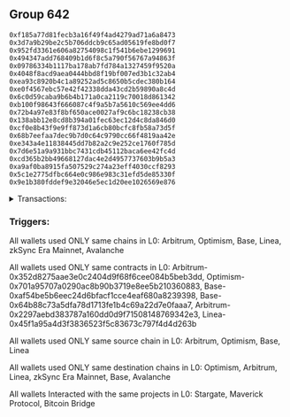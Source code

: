 ## Group 642

```0xf79eaca75605e62a43018686f2d6015f682edc09
0xf185a77d81fecb3a16f49f4ad4279ad71a6a8473
0x3d7a9b29be2c5b706ddcb9c65ad05619fe8bd0f7
0x952fd3361e606a82754098c1f541b6ebe1299691
0x494347add768409b1d6f8c5a790f56767a94863f
0x09786334b1117ba178ab7fd784a1327459f9520a
0x4048f8acd9aea0444bbd8f19bf007ed3b1c32ab4
0xea93c8920b4c1a89252ad5c8650b5cdec380b164
0xe0f4567ebc57e42f42338dda43cd2b59890a8c4d
0x6c0d59caba9b6b4b171a0ca2119c70018d861342
0xb100f98643f666087c4f9a5b7a5610c569ee4dd6
0x72b4a97e83f8bf650ace0027af9c6bc18238cb38
0x138abb12e8cd8b394a01fec63ec12d4c8da846d0
0xcf0e8b43f9e9ff873d1a6cb80bcfc8fb58a73d5f
0x68b7eefaa7dec9b7d0c64c9790cc66f4819aa42e
0xe343a4e11838445dd7b82a2c9e252ce1760f785d
0x7d6e51a9a931bbc7431cdb45112baca6ee42fc4d
0xcd365b2bb49668127dac4e2d4957737603b9b5a3
0xa9af0ba8915fa507529c274a23eff4030ccf8293
0x5c1e2775dfbc664e0c986e983c31efd5de85330f
0x9e1b380fddef9e32046e5ec1d20ee1026569e876
```
<details>
<summary>Transactions:</summary>

Hashes: 

Wallet: 0xf79eaca75605e62a43018686f2d6015f682edc09

       Hash: 0xfc8477cfc3c9a3fca41f215836a4e038f7f638560e18de9ab9f99c6143c4afeb
         - source chain: Arbitrum
         - destination chain: Optimism
         - project: Stargate
         - contract: 0x352d8275aae3e0c2404d9f68f6cee084b5beb3dd
         - value USD: 2771.675509224
       Hash: 0x6eb4d4d299ccef5c782987c38ff9850bac8ff2e3c8c9423775fffd10fa3a1201
         - source chain: Arbitrum
         - destination chain: Optimism
         - project: Stargate
         - contract: 0x352d8275aae3e0c2404d9f68f6cee084b5beb3dd
         - value USD: 3.443106987
       Hash: 0xc7f19461527c5474dbb074c063ae7e071be8893b16e3b9130cee7ba443136af6
         - source chain: Optimism
         - destination chain: Arbitrum
         - project: Stargate
         - contract: 0x701a95707a0290ac8b90b3719e8ee5b210360883
         - value USD: 2772.224956446
       Hash: 0xa86a943ffc7a5b18e72c47d76cf060f7a5869a02a189373b68a37a81c997bd2f
         - source chain: Base
         - destination chain: Linea
         - project: Stargate
         - contract: 0xaf54be5b6eec24d6bfacf1cce4eaf680a8239398
         - value USD: 3.11402055
       Hash: 0xad6a5e50f3f85380dca8f7cabaef33f2f3508ef6cd8957b1e95b546b36ac84df
         - source chain: Base
         - destination chain: zkSync Era Mainnet
         - project: Maverick Protocol
         - contract: 0x64b88c73a5dfa78d1713fe1b4c69a22d7e0faaa7
       Hash: 0x6c0fd28a0062639031c973a6f59ddb7d5531b50a7b7908741271118497c55d63
         - source chain: Arbitrum
         - destination chain: Base
         - project: Stargate
         - contract: 0x352d8275aae3e0c2404d9f68f6cee084b5beb3dd
         - value USD: 6.217943538
       Hash: 0xdd8c5d7a73a34987e04ce9a953cb3d7ce4cf0f3cf427bf6637f6f1139f23e95e
         - source chain: Arbitrum
         - destination chain: Avalanche
         - project: Bitcoin Bridge
         - contract: 0x2297aebd383787a160dd0d9f71508148769342e3
         - value USD: 0.08042654147
       Hash: 0xb108d755fefd0f6da694ab3449431e2169484cc6c7f60d6adbb9e6d213f8bd4d
         - source chain: Base
         - destination chain: Arbitrum
         - project: Stargate
         - contract: 0xaf54be5b6eec24d6bfacf1cce4eaf680a8239398
         - value USD: 9.370788883
       Hash: 0x86564b28e9768eb187d092c074c8342759ae0ca344b196a061e24f3d28d20731
         - source chain: Arbitrum
         - destination chain: Base
         - project: Stargate
         - contract: 0x352d8275aae3e0c2404d9f68f6cee084b5beb3dd
         - value USD: 3123.31665902
       Hash: 0xe39838d56acc0e181ad22b6e97f14ee61c6f20f4272faaa4157db54e0afca64c
         - source chain: Arbitrum
         - destination chain: Linea
         - project: Stargate
         - contract: 0x352d8275aae3e0c2404d9f68f6cee084b5beb3dd
         - value USD: 3.329349593
       Hash: 0xbab239e63b52212ab6d680267612217a2a7df172f18cd8a75edd30be7ff28b4a
         - source chain: Base
         - destination chain: Arbitrum
         - project: Stargate
         - contract: 0xaf54be5b6eec24d6bfacf1cce4eaf680a8239398
         - value USD: 3135.549573306
       Hash: 0x6c998e4f1c317271358116a2d6270548f14d14b64c36fe32adc22c2f749e993f
         - source chain: Linea
         - destination chain: Base
         - project: Stargate
         - contract: 0x45f1a95a4d3f3836523f5c83673c797f4d4d263b
         - value USD: 6.42391648
Wallet: 0xf185a77d81fecb3a16f49f4ad4279ad71a6a8473

       Hash:0x0b058399cc331021b8b22261aa99ac69f2e184e24a12f774c11d62b0e20ac308
         - source chain: Arbitrum
         - destination chain: Optimism
         - project: Stargate
         - contract: 0x352d8275aae3e0c2404d9f68f6cee084b5beb3dd
         - value USD: 2768.26016659
       Hash:0x7a77c279d47b4ac1cdb925fe786bd0454959377ff9d07525c360e31075c2f4dd
         - source chain: Arbitrum
         - destination chain: Optimism
         - project: Stargate
         - contract: 0x352d8275aae3e0c2404d9f68f6cee084b5beb3dd
         - value USD: 3.443106373
       Hash:0xa2a5190f2bf33c79dcc7dedf27d126821728b1076a6dad429ebd48c273ddaa36
         - source chain: Optimism
         - destination chain: Arbitrum
         - project: Stargate
         - contract: 0x701a95707a0290ac8b90b3719e8ee5b210360883
         - value USD: 2768.806530141
       Hash:0x9d0c87b4dacb578208965be63b3bb6c2c7e0209c565ecd0ac2ca09e84dc91c68
         - source chain: Base
         - destination chain: Linea
         - project: Stargate
         - contract: 0xaf54be5b6eec24d6bfacf1cce4eaf680a8239398
         - value USD: 3.11402055
       Hash:0xa2c809849a977b00c0958cf8399c1a784b6285f156948881509113b30fd8c6d6
         - source chain: Base
         - destination chain: zkSync Era Mainnet
         - project: Maverick Protocol
         - contract: 0x64b88c73a5dfa78d1713fe1b4c69a22d7e0faaa7
       Hash:0x5305e9839b62946e3ed4a7b3af0a9745914c680e315191b9a30abea414e052cc
         - source chain: Arbitrum
         - destination chain: Base
         - project: Stargate
         - contract: 0x352d8275aae3e0c2404d9f68f6cee084b5beb3dd
         - value USD: 3.111204266
       Hash:0x504ea2d405f82392eb3ae4684f40c57786b7be5e4120fcfcf57cba45915953bf
         - source chain: Arbitrum
         - destination chain: Avalanche
         - project: Bitcoin Bridge
         - contract: 0x2297aebd383787a160dd0d9f71508148769342e3
         - value USD: 0.08042654147
       Hash:0x20565432b1edb60ae58e1b2bc42ded289c433d1a1c100cd191e8500083946980
         - source chain: Base
         - destination chain: Arbitrum
         - project: Stargate
         - contract: 0xaf54be5b6eec24d6bfacf1cce4eaf680a8239398
         - value USD: 6.265255477
       Hash:0x2324281be8a41a22430019c2edf13b5e872de6969b4b8d91b8b39c6abf27fd76
         - source chain: Arbitrum
         - destination chain: Base
         - project: Stargate
         - contract: 0x352d8275aae3e0c2404d9f68f6cee084b5beb3dd
         - value USD: 3089.153072681
       Hash:0x3a46ed4b575723066b252e55715460c50a3e0ede56a969eff3d1c4e5e847a534
         - source chain: Arbitrum
         - destination chain: Linea
         - project: Stargate
         - contract: 0x352d8275aae3e0c2404d9f68f6cee084b5beb3dd
         - value USD: 3.329349593
       Hash:0x0adacc5520961f9e0ae4af8a48d1f9a2199dfaee9b5028e5272afc2a3e3ec975
         - source chain: Base
         - destination chain: Arbitrum
         - project: Stargate
         - contract: 0xaf54be5b6eec24d6bfacf1cce4eaf680a8239398
         - value USD: 3101.4065176
       Hash:0xbd969a4d5275d507a4ea12358d080f17412480540e5d909c2e25cee53c91452e
         - source chain: Linea
         - destination chain: Base
         - project: Stargate
         - contract: 0x45f1a95a4d3f3836523f5c83673c797f4d4d263b
         - value USD: 6.42391648
Wallet: 0x3d7a9b29be2c5b706ddcb9c65ad05619fe8bd0f7

       Hash:0xfacbaf50a5350f10b426bf31e0c3363df1f6c4df3adc8872ecb491c896e3d77c
         - source chain: Arbitrum
         - destination chain: Optimism
         - project: Stargate
         - contract: 0x352d8275aae3e0c2404d9f68f6cee084b5beb3dd
         - value USD: 2767.675820102
       Hash:0xd81cfeac7aad8d148e79dada2d21bb7740cdeaeabf8a0c3648e9895ea165acc5
         - source chain: Arbitrum
         - destination chain: Optimism
         - project: Stargate
         - contract: 0x352d8275aae3e0c2404d9f68f6cee084b5beb3dd
         - value USD: 3.442970545
       Hash:0x61edfc3614600ecd16cf08a25e25188f9bd9cdf4e97d4e3afb5ebbda450b37c6
         - source chain: Optimism
         - destination chain: Arbitrum
         - project: Stargate
         - contract: 0x701a95707a0290ac8b90b3719e8ee5b210360883
         - value USD: 2768.175692627
       Hash:0x573e5580e0fd43901483799e04c2d3abc535665233e24bc663e7d3c3c9e78ed8
         - source chain: Base
         - destination chain: Linea
         - project: Stargate
         - contract: 0xaf54be5b6eec24d6bfacf1cce4eaf680a8239398
         - value USD: 3.11402055
       Hash:0xb2a6e8d032147525e82e25977edff8cc61e8b512e397580209417438fbfd78c4
         - source chain: Base
         - destination chain: zkSync Era Mainnet
         - project: Maverick Protocol
         - contract: 0x64b88c73a5dfa78d1713fe1b4c69a22d7e0faaa7
       Hash:0xcf5070dad0ebf840894fa1e458a5068a340e25449f6241d39b3d8e5c97cd1923
         - source chain: Arbitrum
         - destination chain: Base
         - project: Stargate
         - contract: 0x352d8275aae3e0c2404d9f68f6cee084b5beb3dd
         - value USD: 2609.574951401
       Hash:0x3d5c48df5ccd436bcf76f2379233c34a0bb9ab70b71c22ac61c6a13cc1b031b4
         - source chain: Arbitrum
         - destination chain: Avalanche
         - project: Bitcoin Bridge
         - contract: 0x2297aebd383787a160dd0d9f71508148769342e3
         - value USD: 0.08042654147
       Hash:0x4298c5ed68bd93869d46098afd4ec7404dbdb958f90c9325040f9b6ed12774e9
         - source chain: Base
         - destination chain: Arbitrum
         - project: Stargate
         - contract: 0xaf54be5b6eec24d6bfacf1cce4eaf680a8239398
         - value USD: 2611.832294051
       Hash:0x265e427f8b52dc291b534251a9c7ec9ca8dccf57d32267c92616042bd1c05830
         - source chain: Arbitrum
         - destination chain: Base
         - project: Stargate
         - contract: 0x352d8275aae3e0c2404d9f68f6cee084b5beb3dd
         - value USD: 3006.816340917
       Hash:0x6acb092327e702c1243ac84b081a774ba239cafc96adae605963d2554bf5e390
         - source chain: Arbitrum
         - destination chain: Linea
         - project: Stargate
         - contract: 0x352d8275aae3e0c2404d9f68f6cee084b5beb3dd
         - value USD: 3.329349593
       Hash:0x573e180a6f6960d004846f2a0f024ef0459862c7d673cb5670228c884bb2e0fa
         - source chain: Base
         - destination chain: Arbitrum
         - project: Stargate
         - contract: 0xaf54be5b6eec24d6bfacf1cce4eaf680a8239398
         - value USD: 3026.089124538
       Hash:0xcc170bb51a6abb57548b6c725e4ebbc722c0d553421c273b5a8d524463ab431d
         - source chain: Linea
         - destination chain: Base
         - project: Stargate
         - contract: 0x45f1a95a4d3f3836523f5c83673c797f4d4d263b
         - value USD: 6.42391648
Wallet: 0x952fd3361e606a82754098c1f541b6ebe1299691

       Hash:0xfa7832482ff72a3454b03f63f2cd117f21492dc97dbda82aede9ebe5e23b7dbf
         - source chain: Arbitrum
         - destination chain: Optimism
         - project: Stargate
         - contract: 0x352d8275aae3e0c2404d9f68f6cee084b5beb3dd
         - value USD: 2766.53710492
       Hash:0x276fe70440bad61cf3014b05cdd4e0162705d50a1303300c00f98873dd035ccc
         - source chain: Arbitrum
         - destination chain: Optimism
         - project: Stargate
         - contract: 0x352d8275aae3e0c2404d9f68f6cee084b5beb3dd
         - value USD: 3.441950053
       Hash:0x327d253b63035be2be29bc6c34abb5d5892ca3dc5ab5269b9f239b4680a7c5fa
         - source chain: Optimism
         - destination chain: Arbitrum
         - project: Stargate
         - contract: 0x701a95707a0290ac8b90b3719e8ee5b210360883
         - value USD: 2766.590257233
       Hash:0xd58a3f9485d478e3afe0fdfbfe37d9704f239365476ad05bbce999052a10b2f8
         - source chain: Base
         - destination chain: Linea
         - project: Stargate
         - contract: 0xaf54be5b6eec24d6bfacf1cce4eaf680a8239398
         - value USD: 3.11402055
       Hash:0x0a7250f3c8a09bf214a687e17ec44140c1be99805cb8b86b702811d93a150c74
         - source chain: Base
         - destination chain: zkSync Era Mainnet
         - project: Maverick Protocol
         - contract: 0x64b88c73a5dfa78d1713fe1b4c69a22d7e0faaa7
       Hash:0xd714e1a80fd0ea287844d78ecc657e8d1f1bb107aa81af1ffe09164d2c403c42
         - source chain: Arbitrum
         - destination chain: Base
         - project: Stargate
         - contract: 0x352d8275aae3e0c2404d9f68f6cee084b5beb3dd
         - value USD: 6.259893076
       Hash:0x639022d63441962d90b11d5be6ff084dfb10a3d178fc9fe3ae6543fb86bcfee4
         - source chain: Arbitrum
         - destination chain: Avalanche
         - project: Bitcoin Bridge
         - contract: 0x2297aebd383787a160dd0d9f71508148769342e3
         - value USD: 0.08044234377
       Hash:0xdd877cdb588df563d1c10fb912e8c8e9ea0ea5fc9d3525f15cfe950c28836c58
         - source chain: Base
         - destination chain: Arbitrum
         - project: Stargate
         - contract: 0xaf54be5b6eec24d6bfacf1cce4eaf680a8239398
         - value USD: 9.420846421
       Hash:0x259432ded73609c286b563124c757d902cc46bf3ae95b3396a10287f8e842ae5
         - source chain: Arbitrum
         - destination chain: Base
         - project: Stargate
         - contract: 0x352d8275aae3e0c2404d9f68f6cee084b5beb3dd
         - value USD: 3097.110434577
       Hash:0xca749f6819145b9c52c670aab27cbc0a8495b0d5f30f9b0a7061fc48b6536596
         - source chain: Arbitrum
         - destination chain: Linea
         - project: Stargate
         - contract: 0x352d8275aae3e0c2404d9f68f6cee084b5beb3dd
         - value USD: 3.329349593
       Hash:0x4d36a23dfb94dbf210c637dc4b60bf07686a232bd228a7176ef4ff9a41eb771e
         - source chain: Base
         - destination chain: Arbitrum
         - project: Stargate
         - contract: 0xaf54be5b6eec24d6bfacf1cce4eaf680a8239398
         - value USD: 3109.356827333
       Hash:0x6f7001f01cfd589918a9706db80b85297502e053aa3113ca5ca7a394c65be36e
         - source chain: Linea
         - destination chain: Base
         - project: Stargate
         - contract: 0x45f1a95a4d3f3836523f5c83673c797f4d4d263b
         - value USD: 6.42391648
Wallet: 0x494347add768409b1d6f8c5a790f56767a94863f

       Hash:0x429f448b78341fa5a665a685d5d79484f3d1fe1e299c7de6e226c8611d48d1b3
         - source chain: Arbitrum
         - destination chain: Optimism
         - project: Stargate
         - contract: 0x352d8275aae3e0c2404d9f68f6cee084b5beb3dd
         - value USD: 2769.942920573
       Hash:0x26b88b135ac05c66a24a50954c5f1e85ccf47b3c8084d56e3e993a33b681c90f
         - source chain: Arbitrum
         - destination chain: Optimism
         - project: Stargate
         - contract: 0x352d8275aae3e0c2404d9f68f6cee084b5beb3dd
         - value USD: 3.441949762
       Hash:0x72afaba62a354ecef142a9997d6380817f18fc4f6c9bd03b222ce56a410cf5d3
         - source chain: Optimism
         - destination chain: Arbitrum
         - project: Stargate
         - contract: 0x701a95707a0290ac8b90b3719e8ee5b210360883
         - value USD: 2769.996144879
       Hash:0x69f2c2d77a97282dabee30da44a11af4450ee1a375341a9e461b86eeb82427ed
         - source chain: Base
         - destination chain: Linea
         - project: Stargate
         - contract: 0xaf54be5b6eec24d6bfacf1cce4eaf680a8239398
         - value USD: 3.11402055
       Hash:0xcbad828d9e3637f0acf87526c6e8b04f3e31ac17218dc6981048e25a067f0756
         - source chain: Base
         - destination chain: zkSync Era Mainnet
         - project: Maverick Protocol
         - contract: 0x64b88c73a5dfa78d1713fe1b4c69a22d7e0faaa7
       Hash:0x34301590d0404c6a098a4575e9a6a779ae50896d61537212b95ce1a6aed4f833
         - source chain: Arbitrum
         - destination chain: Base
         - project: Stargate
         - contract: 0x352d8275aae3e0c2404d9f68f6cee084b5beb3dd
         - value USD: 9.362767221
       Hash:0xa70386daad65b44994bc4be568c6ef5a1ae1ee442e8765bd2f0e5c846c73e845
         - source chain: Arbitrum
         - destination chain: Avalanche
         - project: Bitcoin Bridge
         - contract: 0x2297aebd383787a160dd0d9f71508148769342e3
         - value USD: 0.08044234377
       Hash:0x0fd1d94099e74beba0cecf82016d2f7b3c04e30fe5f23efb7b17720215ccbc4e
         - source chain: Base
         - destination chain: Arbitrum
         - project: Stargate
         - contract: 0xaf54be5b6eec24d6bfacf1cce4eaf680a8239398
         - value USD: 12.522387705
       Hash:0x6e23f5c579dc6f48d2a18f299ceca5fe2b10dc49574421afaafea8e0c0266005
         - source chain: Arbitrum
         - destination chain: Base
         - project: Stargate
         - contract: 0x352d8275aae3e0c2404d9f68f6cee084b5beb3dd
         - value USD: 3131.287056467
       Hash:0x659fa01cbf5490aaefc9961f8648123017335d7f772f0fde6014e5678980947a
         - source chain: Arbitrum
         - destination chain: Linea
         - project: Stargate
         - contract: 0x352d8275aae3e0c2404d9f68f6cee084b5beb3dd
         - value USD: 3.329349593
       Hash:0x85042f7b8ab6e2e726a395c74bbeed021f59f1d3cb58e69dabfea9df974c0e55
         - source chain: Base
         - destination chain: Arbitrum
         - project: Stargate
         - contract: 0xaf54be5b6eec24d6bfacf1cce4eaf680a8239398
         - value USD: 3143.517201979
       Hash:0x0ed1561f206f965c30caea3d05ac443eb291960787b3ff1914e575c82a67a9c8
         - source chain: Linea
         - destination chain: Base
         - project: Stargate
         - contract: 0x45f1a95a4d3f3836523f5c83673c797f4d4d263b
         - value USD: 6.42391648
Wallet: 0x09786334b1117ba178ab7fd784a1327459f9520a

       Hash:0xe4ddc577086990ba66917b46b3faf24d4c8bf84500a0db1fa31918984df6db6b
         - source chain: Arbitrum
         - destination chain: Optimism
         - project: Stargate
         - contract: 0x352d8275aae3e0c2404d9f68f6cee084b5beb3dd
         - value USD: 2765.893517769
       Hash:0x2467d01242955bc45ee9055bcf6b0847f967b43f185ba0a639ea43fd037ddf14
         - source chain: Arbitrum
         - destination chain: Optimism
         - project: Stargate
         - contract: 0x352d8275aae3e0c2404d9f68f6cee084b5beb3dd
         - value USD: 3.441950572
       Hash:0x4177b8acf80edca33af13926530274715bf0fd6d233f255420a8301b35f87b61
         - source chain: Optimism
         - destination chain: Arbitrum
         - project: Stargate
         - contract: 0x701a95707a0290ac8b90b3719e8ee5b210360883
         - value USD: 2765.917322223
       Hash:0x343bd144f5487ff95fb4a339b124de907544bbf03e7e5e59eb024350f9d0d1fe
         - source chain: Base
         - destination chain: Linea
         - project: Stargate
         - contract: 0xaf54be5b6eec24d6bfacf1cce4eaf680a8239398
         - value USD: 3.11402055
       Hash:0x056607cd78f1f4e308acd068f2655322f5989a3f7b05ab18f7e96d7786f0abc7
         - source chain: Base
         - destination chain: zkSync Era Mainnet
         - project: Maverick Protocol
         - contract: 0x64b88c73a5dfa78d1713fe1b4c69a22d7e0faaa7
       Hash:0xf632c36797a64a6d1462efa4e90dbf67bf247ddb57b93045c499db92b4da3327
         - source chain: Arbitrum
         - destination chain: Base
         - project: Stargate
         - contract: 0x352d8275aae3e0c2404d9f68f6cee084b5beb3dd
         - value USD: 2609.596407562
       Hash:0xcc7539a1e86b910e1bc7d9682eb3037fc2428b03b12dc7df50e4fb1ab9ab95b2
         - source chain: Arbitrum
         - destination chain: Avalanche
         - project: Bitcoin Bridge
         - contract: 0x2297aebd383787a160dd0d9f71508148769342e3
         - value USD: 0.08044234377
       Hash:0x279546177196d32009361384272e3e18329d79f299429db334bc4d86aceb933c
         - source chain: Base
         - destination chain: Arbitrum
         - project: Stargate
         - contract: 0xaf54be5b6eec24d6bfacf1cce4eaf680a8239398
         - value USD: 2611.861509949
       Hash:0x232cfc1d673468be7756c833427a29eb965b7f5299aa60cbe7bfb865b88bf97a
         - source chain: Arbitrum
         - destination chain: Base
         - project: Stargate
         - contract: 0x352d8275aae3e0c2404d9f68f6cee084b5beb3dd
         - value USD: 3021.735145199
       Hash:0x48df934ef9808e77b9c9bf86578c1951efb1bd1b1c2c0038987ae135f17a75d8
         - source chain: Arbitrum
         - destination chain: Linea
         - project: Stargate
         - contract: 0x352d8275aae3e0c2404d9f68f6cee084b5beb3dd
         - value USD: 3.329349593
       Hash:0x5dad0f7d748c30b4c4ac234251bbe1fe19fc25a180df7e856669ab4790db833c
         - source chain: Base
         - destination chain: Arbitrum
         - project: Stargate
         - contract: 0xaf54be5b6eec24d6bfacf1cce4eaf680a8239398
         - value USD: 3034.022692462
       Hash:0xf7a03905e88b3a3ca03e10835c7008e2f4e1ada65793477a6c151f4fe5ef8a96
         - source chain: Linea
         - destination chain: Base
         - project: Stargate
         - contract: 0x45f1a95a4d3f3836523f5c83673c797f4d4d263b
         - value USD: 6.42391648
Wallet: 0x4048f8acd9aea0444bbd8f19bf007ed3b1c32ab4

       Hash:0x33ccb1ca14e56dd39621ad43725e6d3b83cd2a02520ce5bceebbb5d2cc506a15
         - source chain: Arbitrum
         - destination chain: Optimism
         - project: Stargate
         - contract: 0x352d8275aae3e0c2404d9f68f6cee084b5beb3dd
         - value USD: 2768.334147676
       Hash:0x819ba72781508884d6c44cbe6e92b22dd6ca92da8a33f26cdd6aaaa5d06318a3
         - source chain: Arbitrum
         - destination chain: Optimism
         - project: Stargate
         - contract: 0x352d8275aae3e0c2404d9f68f6cee084b5beb3dd
         - value USD: 3.443030004
       Hash:0x4278f47554828ad5a054af68167083c4e0d385c60f7ef5ba332a0ee07791e243
         - source chain: Optimism
         - destination chain: Arbitrum
         - project: Stargate
         - contract: 0x701a95707a0290ac8b90b3719e8ee5b210360883
         - value USD: 2766.673147366
       Hash:0x6cf0c6d502635823136a53845fc124ecb7aff51ced5d8bf9186d674fd1425a92
         - source chain: Base
         - destination chain: Linea
         - project: Stargate
         - contract: 0xaf54be5b6eec24d6bfacf1cce4eaf680a8239398
         - value USD: 3.11402055
       Hash:0xe09e555a86ce1f35dc24aa645a78ac03a5b5eb6fcaee690576e373ee01a057a7
         - source chain: Base
         - destination chain: zkSync Era Mainnet
         - project: Maverick Protocol
         - contract: 0x64b88c73a5dfa78d1713fe1b4c69a22d7e0faaa7
       Hash:0xfd20a4d707badc1d06107592432a5e1d584d3327499673c4affd9438576d60f2
         - source chain: Arbitrum
         - destination chain: Base
         - project: Stargate
         - contract: 0x352d8275aae3e0c2404d9f68f6cee084b5beb3dd
         - value USD: 12.511943922
       Hash:0x6113c48ec178e7966451c225a6cfdbfd9719b7b60c94a903b1893db4c2061fa6
         - source chain: Arbitrum
         - destination chain: Avalanche
         - project: Bitcoin Bridge
         - contract: 0x2297aebd383787a160dd0d9f71508148769342e3
         - value USD: 0.08049415242
       Hash:0x0559721446c8c48b5d87b57ca0dc50a74dadca6b6a7bf80a3ed348bd18f23c42
         - source chain: Base
         - destination chain: Arbitrum
         - project: Stargate
         - contract: 0xaf54be5b6eec24d6bfacf1cce4eaf680a8239398
         - value USD: 15.668945371
       Hash:0x3540238e546aa2779de92e227d0168049be1caa04f6ea5fd3bea69d7dcaef54b
         - source chain: Arbitrum
         - destination chain: Base
         - project: Stargate
         - contract: 0x352d8275aae3e0c2404d9f68f6cee084b5beb3dd
         - value USD: 3138.11570105
       Hash:0x99590e55522d2a957c875d26795851c141e59903afcbda11a5500b19efe94553
         - source chain: Arbitrum
         - destination chain: Linea
         - project: Stargate
         - contract: 0x352d8275aae3e0c2404d9f68f6cee084b5beb3dd
         - value USD: 3.329349593
       Hash:0xf5478c44b2fe496fbdcd81672d0606e46b14649aefc42daa9ab25dc908c1a5fc
         - source chain: Base
         - destination chain: Arbitrum
         - project: Stargate
         - contract: 0xaf54be5b6eec24d6bfacf1cce4eaf680a8239398
         - value USD: 3149.913094075
       Hash:0xae636b11dbdb205a3a3a1790a0ce010172d2b8c601f876ffe3f0f16928c177b8
         - source chain: Linea
         - destination chain: Base
         - project: Stargate
         - contract: 0x45f1a95a4d3f3836523f5c83673c797f4d4d263b
         - value USD: 6.423723643
Wallet: 0xea93c8920b4c1a89252ad5c8650b5cdec380b164

       Hash:0x41cdf812ffd3e8364b6c0b243a584c3865f79443c14948448f278e4c7cf117a4
         - source chain: Arbitrum
         - destination chain: Optimism
         - project: Stargate
         - contract: 0x352d8275aae3e0c2404d9f68f6cee084b5beb3dd
         - value USD: 2764.930303812
       Hash:0x52ddf590f2aa26e44437a4db8963e7bd1614c28d904d30bd66d847b065663bec
         - source chain: Arbitrum
         - destination chain: Optimism
         - project: Stargate
         - contract: 0x352d8275aae3e0c2404d9f68f6cee084b5beb3dd
         - value USD: 3.443029889
       Hash:0x0958584045333f308a85a66d1c2592649a93d80dc4db5657825e7e46a8559f41
         - source chain: Optimism
         - destination chain: Arbitrum
         - project: Stargate
         - contract: 0x701a95707a0290ac8b90b3719e8ee5b210360883
         - value USD: 2763.271346283
       Hash:0x45c469037e60e56c2b603f8835c4e29005ed4949f5c7445645f31b8797d775c1
         - source chain: Base
         - destination chain: Linea
         - project: Stargate
         - contract: 0xaf54be5b6eec24d6bfacf1cce4eaf680a8239398
         - value USD: 3.11402055
       Hash:0x100c391b3138174d046a532f9cf99dd2c7aeb0c10fd34c03300920ae0854dc7e
         - source chain: Base
         - destination chain: zkSync Era Mainnet
         - project: Maverick Protocol
         - contract: 0x64b88c73a5dfa78d1713fe1b4c69a22d7e0faaa7
       Hash:0xb10924e15b565a4932dac085d0a20948f1676f8805d1a191a79456a140034d35
         - source chain: Arbitrum
         - destination chain: Base
         - project: Stargate
         - contract: 0x352d8275aae3e0c2404d9f68f6cee084b5beb3dd
         - value USD: 9.41278194
       Hash:0xbbaa1c5a65f5d9314f476a3aa13d0c47854ec94685f6bb3e5891d6f9a15f5ce4
         - source chain: Arbitrum
         - destination chain: Avalanche
         - project: Bitcoin Bridge
         - contract: 0x2297aebd383787a160dd0d9f71508148769342e3
         - value USD: 0.08049415242
       Hash:0xef3b3b7c18394a5bf417a33efd18ccc9a10227abbf9b95a49d85d871c3175cce
         - source chain: Base
         - destination chain: Arbitrum
         - project: Stargate
         - contract: 0xaf54be5b6eec24d6bfacf1cce4eaf680a8239398
         - value USD: 12.570757191
       Hash:0x8d671cac2679f96b051d160fb6831e095b47f69cf2eb0471ed0e4df7d3879cc4
         - source chain: Arbitrum
         - destination chain: Base
         - project: Stargate
         - contract: 0x352d8275aae3e0c2404d9f68f6cee084b5beb3dd
         - value USD: 3103.930939191
       Hash:0x5bde0122b310676c094271914767d15ac02987d0b04d34274c5db2662dc30769
         - source chain: Arbitrum
         - destination chain: Linea
         - project: Stargate
         - contract: 0x352d8275aae3e0c2404d9f68f6cee084b5beb3dd
         - value USD: 3.329349593
       Hash:0x7cb706e2678efe26744f878007f3b4ccf4e554bb14fee42397f6be384a57467b
         - source chain: Base
         - destination chain: Arbitrum
         - project: Stargate
         - contract: 0xaf54be5b6eec24d6bfacf1cce4eaf680a8239398
         - value USD: 3115.661004563
       Hash:0xa460b9db4d34a4ebfa507b8a8ae66125eb64102a65d58c1a7ad3a5af54bf101c
         - source chain: Linea
         - destination chain: Base
         - project: Stargate
         - contract: 0x45f1a95a4d3f3836523f5c83673c797f4d4d263b
         - value USD: 6.423723643
Wallet: 0xe0f4567ebc57e42f42338dda43cd2b59890a8c4d

       Hash:0x9b20f06f8f9a873a8a43d8d5414f4e14932f8ef0f8bba335cfb03836e5661f69
         - source chain: Arbitrum
         - destination chain: Optimism
         - project: Stargate
         - contract: 0x352d8275aae3e0c2404d9f68f6cee084b5beb3dd
         - value USD: 2764.257772758
       Hash:0xd764f0c28ff57d1596c511a0fddbc0d520b619c0f8fb9ad987804cb40da544d2
         - source chain: Arbitrum
         - destination chain: Optimism
         - project: Stargate
         - contract: 0x352d8275aae3e0c2404d9f68f6cee084b5beb3dd
         - value USD: 3.443015206
       Hash:0xc220341833cdaccb9e449a2a3d564d9e61545fd1d6a172409bb170546b0740ef
         - source chain: Optimism
         - destination chain: Arbitrum
         - project: Stargate
         - contract: 0x701a95707a0290ac8b90b3719e8ee5b210360883
         - value USD: 2762.599219186
       Hash:0x5d80ba02ba79bf56a7663eddea08669000355633d204f041e69538e41e6da13b
         - source chain: Base
         - destination chain: Linea
         - project: Stargate
         - contract: 0xaf54be5b6eec24d6bfacf1cce4eaf680a8239398
         - value USD: 3.11402055
       Hash:0xa60885b95596cdf5fdb7a3869fbf593efba3cb3c140c2db420f9d56ae3af7236
         - source chain: Base
         - destination chain: zkSync Era Mainnet
         - project: Maverick Protocol
         - contract: 0x64b88c73a5dfa78d1713fe1b4c69a22d7e0faaa7
       Hash:0x3d644594af7baadea4790872e0994daaced908719eecc3ce59adfa8ff04c74d2
         - source chain: Arbitrum
         - destination chain: Base
         - project: Stargate
         - contract: 0x352d8275aae3e0c2404d9f68f6cee084b5beb3dd
         - value USD: 2609.625598978
       Hash:0xae55cb2a44691dc19ce7f3f33306677e80769adbad020edca427fa6cad946ce1
         - source chain: Arbitrum
         - destination chain: Avalanche
         - project: Bitcoin Bridge
         - contract: 0x2297aebd383787a160dd0d9f71508148769342e3
         - value USD: 0.08049415242
       Hash:0x7b81a4018f9cf01df973863ee6c9a213fd23b54cf5e4937bd9baf0e5eccc5813
         - source chain: Base
         - destination chain: Arbitrum
         - project: Stargate
         - contract: 0xaf54be5b6eec24d6bfacf1cce4eaf680a8239398
         - value USD: 2611.889382805
       Hash:0x5d875205455f29d40c8960295ff06a6842957d7ba1eb2350da4997866111f4e6
         - source chain: Arbitrum
         - destination chain: Base
         - project: Stargate
         - contract: 0x352d8275aae3e0c2404d9f68f6cee084b5beb3dd
         - value USD: 3028.565438978
       Hash:0xdfba57c254c58db48e41c516df8e990d076de7f030dda9d243a4c51ebe87a522
         - source chain: Arbitrum
         - destination chain: Linea
         - project: Stargate
         - contract: 0x352d8275aae3e0c2404d9f68f6cee084b5beb3dd
         - value USD: 3.329349593
       Hash:0x022b10e3fb6128a3bdcfa8168ed85a113ba09987de790ed639463fc48552c51c
         - source chain: Base
         - destination chain: Arbitrum
         - project: Stargate
         - contract: 0xaf54be5b6eec24d6bfacf1cce4eaf680a8239398
         - value USD: 3040.304376575
       Hash:0x5b42a8b314d203e7bea92af7ecd3234c88a3e1b92f6dc59c1bcfe614b0da4542
         - source chain: Linea
         - destination chain: Base
         - project: Stargate
         - contract: 0x45f1a95a4d3f3836523f5c83673c797f4d4d263b
         - value USD: 6.423723581
Wallet: 0x6c0d59caba9b6b4b171a0ca2119c70018d861342

       Hash:0xdc4358cd2953fc8d235d3bb2aa77eaccf9ec79a3c3d6189b84c34edba091bb57
         - source chain: Arbitrum
         - destination chain: Optimism
         - project: Stargate
         - contract: 0x352d8275aae3e0c2404d9f68f6cee084b5beb3dd
         - value USD: 2764.65820592
       Hash:0xa7ae76b929cf894294203e7e26e53c5e78c2a47c946a471f39412a36dccedd9d
         - source chain: Arbitrum
         - destination chain: Optimism
         - project: Stargate
         - contract: 0x352d8275aae3e0c2404d9f68f6cee084b5beb3dd
         - value USD: 3.441884758
       Hash:0x69490c74ca20acda648152a4b7f0cc5ce72d0dc2ae0eb4152e194e7703f7109b
         - source chain: Optimism
         - destination chain: Arbitrum
         - project: Stargate
         - contract: 0x701a95707a0290ac8b90b3719e8ee5b210360883
         - value USD: 2762.999412374
       Hash:0x3b559410b9946034d7fe9020a7c352a77d67a31454dd9244d61e73dae4b90100
         - source chain: Base
         - destination chain: Linea
         - project: Stargate
         - contract: 0xaf54be5b6eec24d6bfacf1cce4eaf680a8239398
         - value USD: 3.11402055
       Hash:0x9ec938297f03e6d056c44af1c8d7e9d8aba0d5628723a1e047e260674f8f928b
         - source chain: Base
         - destination chain: zkSync Era Mainnet
         - project: Maverick Protocol
         - contract: 0x64b88c73a5dfa78d1713fe1b4c69a22d7e0faaa7
       Hash:0x46bfd97f58ac05324001cf8907137919f2d9738f7db84477bf2613da83f079be
         - source chain: Arbitrum
         - destination chain: Base
         - project: Stargate
         - contract: 0x352d8275aae3e0c2404d9f68f6cee084b5beb3dd
         - value USD: 15.655532883
       Hash:0xb4d562cd53e87424fc6e2f40957ac2b7744bbada52a9cff4c94c2c39bb4e9dcf
         - source chain: Arbitrum
         - destination chain: Avalanche
         - project: Bitcoin Bridge
         - contract: 0x2297aebd383787a160dd0d9f71508148769342e3
         - value USD: 0.08034649701
       Hash:0x9f9385fb3ddc5054635341d543e9a18d5fa6d44191dd45a8e64bcb3b0051cd71
         - source chain: Base
         - destination chain: Arbitrum
         - project: Stargate
         - contract: 0xaf54be5b6eec24d6bfacf1cce4eaf680a8239398
         - value USD: 18.806061748
       Hash:0x4733658b5105550245334475f21e5af340dae52f56ac576563d0086ba1d65484
         - source chain: Arbitrum
         - destination chain: Base
         - project: Stargate
         - contract: 0x352d8275aae3e0c2404d9f68f6cee084b5beb3dd
         - value USD: 3143.894833746
       Hash:0xf6275955de4e180d2325387df71d3fe8a7d566903de4816f1e21d36727d28fda
         - source chain: Arbitrum
         - destination chain: Linea
         - project: Stargate
         - contract: 0x352d8275aae3e0c2404d9f68f6cee084b5beb3dd
         - value USD: 3.329349593
       Hash:0x8b77f1eb89a90762872a8852ce0de0435ab9897a186e683eafac22c8bee3d097
         - source chain: Base
         - destination chain: Arbitrum
         - project: Stargate
         - contract: 0xaf54be5b6eec24d6bfacf1cce4eaf680a8239398
         - value USD: 3155.25001725
       Hash:0x39f420371260f17343f6d0a42d1241f2b1b8a474a43ea22e4add25ab63d93949
         - source chain: Linea
         - destination chain: Base
         - project: Stargate
         - contract: 0x45f1a95a4d3f3836523f5c83673c797f4d4d263b
         - value USD: 6.42391648
Wallet: 0xb100f98643f666087c4f9a5b7a5610c569ee4dd6

       Hash:0x4a90ad1a9f47ebdb23309229e7297c876e8eb0f59f88662fd8f40829bb52c963
         - source chain: Arbitrum
         - destination chain: Optimism
         - project: Stargate
         - contract: 0x352d8275aae3e0c2404d9f68f6cee084b5beb3dd
         - value USD: 2761.249131615
       Hash:0xa7d22f266e382f1933210bf5294486e1418990e9aacf1b370b71eef4a2eda37b
         - source chain: Arbitrum
         - destination chain: Optimism
         - project: Stargate
         - contract: 0x352d8275aae3e0c2404d9f68f6cee084b5beb3dd
         - value USD: 3.441881775
       Hash:0xe6f1e1bdcdc2b1d69a34c22a8399b70dac287c1f789c17c3237ff73312299811
         - source chain: Optimism
         - destination chain: Arbitrum
         - project: Stargate
         - contract: 0x701a95707a0290ac8b90b3719e8ee5b210360883
         - value USD: 2759.592382851
       Hash:0x8d42740e3b2ebd26b4d43cadc4ed00270c1398649deea2f79da666990554c322
         - source chain: Base
         - destination chain: Linea
         - project: Stargate
         - contract: 0xaf54be5b6eec24d6bfacf1cce4eaf680a8239398
         - value USD: 3.11402055
       Hash:0x05fb376e78d496272fccf8d5a523e6b950d321d3f384b672c19d2e1bb166c5a0
         - source chain: Base
         - destination chain: zkSync Era Mainnet
         - project: Maverick Protocol
         - contract: 0x64b88c73a5dfa78d1713fe1b4c69a22d7e0faaa7
       Hash:0x9bc665e09438eb26fce15354e6fde961cc3034ed0725763556dda34d9d295c93
         - source chain: Arbitrum
         - destination chain: Base
         - project: Stargate
         - contract: 0x352d8275aae3e0c2404d9f68f6cee084b5beb3dd
         - value USD: 12.559996083
       Hash:0xd76bf3a1438fd0654b7bc54b11807b58b736230909f3e90b219a4f4666667a14
         - source chain: Arbitrum
         - destination chain: Avalanche
         - project: Bitcoin Bridge
         - contract: 0x2297aebd383787a160dd0d9f71508148769342e3
         - value USD: 0.08034649701
       Hash:0xdb94ce144806516262b04ee3c80f3ea4c998be51ef7d46b4c32e0732d0d2ac37
         - source chain: Base
         - destination chain: Arbitrum
         - project: Stargate
         - contract: 0xaf54be5b6eec24d6bfacf1cce4eaf680a8239398
         - value USD: 15.712087697
       Hash:0xe4f82f4058bd9365de4015c7eb0123902b0da2ce220ec0727e628cf22770d045
         - source chain: Arbitrum
         - destination chain: Base
         - project: Stargate
         - contract: 0x352d8275aae3e0c2404d9f68f6cee084b5beb3dd
         - value USD: 3109.624837744
       Hash:0x3619a77a876e6ad9ac76c362f652617c6fd6abcbe4967f954a6cdb0535700924
         - source chain: Arbitrum
         - destination chain: Linea
         - project: Stargate
         - contract: 0x352d8275aae3e0c2404d9f68f6cee084b5beb3dd
         - value USD: 3.329349593
       Hash:0x5c4c5ca91852977394568da1e1ab4ba21e64177e1fb4a1aa9890843b5526a3cc
         - source chain: Base
         - destination chain: Arbitrum
         - project: Stargate
         - contract: 0xaf54be5b6eec24d6bfacf1cce4eaf680a8239398
         - value USD: 3120.958014658
       Hash:0x022adcaa7ce11d993974bc839f548ef16c1c3fe3b9f18bc30af01670efdb7a89
         - source chain: Linea
         - destination chain: Base
         - project: Stargate
         - contract: 0x45f1a95a4d3f3836523f5c83673c797f4d4d263b
         - value USD: 6.42391648
Wallet: 0x72b4a97e83f8bf650ace0027af9c6bc18238cb38

       Hash:0xe0ac0a13dbfb421590e0ffb86bc980cd4074a80b54b0ef4df818cc5c6db7d4e3
         - source chain: Arbitrum
         - destination chain: Optimism
         - project: Stargate
         - contract: 0x352d8275aae3e0c2404d9f68f6cee084b5beb3dd
         - value USD: 2760.555562812
       Hash:0xd459ba8402d9d39fe14ce04273cfb77595227a24b3068eae7b956d54692634a8
         - source chain: Arbitrum
         - destination chain: Optimism
         - project: Stargate
         - contract: 0x352d8275aae3e0c2404d9f68f6cee084b5beb3dd
         - value USD: 3.441883332
       Hash:0x049990364405fcf672fe04542ea59b30b39f164965bd6cd0e4e6dff46aa72a09
         - source chain: Optimism
         - destination chain: Arbitrum
         - project: Stargate
         - contract: 0x701a95707a0290ac8b90b3719e8ee5b210360883
         - value USD: 2758.899230003
       Hash:0xa325b0e848170c2836ad37a0c6c3c10fc49ae6a3e1b1960488c1eba768bca977
         - source chain: Base
         - destination chain: Linea
         - project: Stargate
         - contract: 0xaf54be5b6eec24d6bfacf1cce4eaf680a8239398
         - value USD: 3.11402055
       Hash:0xde6df60497412a6b4f28e161e0615c2890eb314e4903f3997138dec5c8db5be7
         - source chain: Base
         - destination chain: zkSync Era Mainnet
         - project: Maverick Protocol
         - contract: 0x64b88c73a5dfa78d1713fe1b4c69a22d7e0faaa7
       Hash:0x5a78e379bfd79d361b98fd37d754756557a07a4c13ec962e834e1491dc3e9484
         - source chain: Arbitrum
         - destination chain: Base
         - project: Stargate
         - contract: 0x352d8275aae3e0c2404d9f68f6cee084b5beb3dd
         - value USD: 2609.653448696
       Hash:0x9f7bf9d8151bbdd792602c3be41553bd0390211dc0374dad544726dcfdeab433
         - source chain: Arbitrum
         - destination chain: Avalanche
         - project: Bitcoin Bridge
         - contract: 0x2297aebd383787a160dd0d9f71508148769342e3
         - value USD: 0.08034649701
       Hash:0x4406c505daf1d4933d2b7c2af19008db1529fbdb90278d297121f432dab9cfdc
         - source chain: Base
         - destination chain: Arbitrum
         - project: Stargate
         - contract: 0xaf54be5b6eec24d6bfacf1cce4eaf680a8239398
         - value USD: 2611.912445514
       Hash:0xfc37fbd729c03e04db47d723ef47bfae86702f0e7e54539a3fb44e7f0d77b113
         - source chain: Arbitrum
         - destination chain: Base
         - project: Stargate
         - contract: 0x352d8275aae3e0c2404d9f68f6cee084b5beb3dd
         - value USD: 3034.251124554
       Hash:0x51bb8740ea8dd6d4bdc57068aa07a3acbb8339c3550134c36d457deae360c62f
         - source chain: Arbitrum
         - destination chain: Linea
         - project: Stargate
         - contract: 0x352d8275aae3e0c2404d9f68f6cee084b5beb3dd
         - value USD: 3.329349593
       Hash:0x7679618452b8a41611d5d5c420ffb46d85e009341787c6120eb649f9da3662a8
         - source chain: Base
         - destination chain: Arbitrum
         - project: Stargate
         - contract: 0xaf54be5b6eec24d6bfacf1cce4eaf680a8239398
         - value USD: 3045.566456723
       Hash:0x769579efabc2cae7b18b55f1dde53c29135a6d28c4a79078d7068d12080dfc96
         - source chain: Linea
         - destination chain: Base
         - project: Stargate
         - contract: 0x45f1a95a4d3f3836523f5c83673c797f4d4d263b
         - value USD: 6.42391648
Wallet: 0x138abb12e8cd8b394a01fec63ec12d4c8da846d0

       Hash:0xf25c854edc61d499530ec3044dfaec69328ce893247e422deb5fc30a0709d6bd
         - source chain: Arbitrum
         - destination chain: Optimism
         - project: Stargate
         - contract: 0x352d8275aae3e0c2404d9f68f6cee084b5beb3dd
         - value USD: 2757.298967195
       Hash:0xc610f638b02e1a2b4b780092b7b9c300f30c2aed8424bde9f6508764d52a181f
         - source chain: Arbitrum
         - destination chain: Optimism
         - project: Stargate
         - contract: 0x352d8275aae3e0c2404d9f68f6cee084b5beb3dd
         - value USD: 3.443251786
       Hash:0xdaf3a145fc9f0405a2863f5911e90fd2a2ac1e62689af96cf43062b9c4075e39
         - source chain: Optimism
         - destination chain: Arbitrum
         - project: Stargate
         - contract: 0x701a95707a0290ac8b90b3719e8ee5b210360883
         - value USD: 2755.644589177
       Hash:0xc625c375ef740ac90a360198e8fa5040a5e729495c2a6414a1f11d0c9ded6495
         - source chain: Base
         - destination chain: Linea
         - project: Stargate
         - contract: 0xaf54be5b6eec24d6bfacf1cce4eaf680a8239398
         - value USD: 3.11402055
       Hash:0xcfbfb3668df47bd42b29fc4de6172c0a379c28c527a4cab3bf60b38438109ce3
         - source chain: Base
         - destination chain: zkSync Era Mainnet
         - project: Maverick Protocol
         - contract: 0x64b88c73a5dfa78d1713fe1b4c69a22d7e0faaa7
       Hash:0x6d8ed71a550406aa7f4005ed929df604726aae442ca15d9126bac25954659492
         - source chain: Arbitrum
         - destination chain: Base
         - project: Stargate
         - contract: 0x352d8275aae3e0c2404d9f68f6cee084b5beb3dd
         - value USD: 15.69863816
       Hash:0xe128d28c30f9a6ecf9605e6b5d0c8f037d0b0ae7359c330b8449bca1a3e0c88a
         - source chain: Arbitrum
         - destination chain: Avalanche
         - project: Bitcoin Bridge
         - contract: 0x2297aebd383787a160dd0d9f71508148769342e3
         - value USD: 0.08019054866
       Hash:0x277346ab70a727100f965ee4113539b18faf31a517750378c868e83cdef4b6b0
         - source chain: Base
         - destination chain: Arbitrum
         - project: Stargate
         - contract: 0xaf54be5b6eec24d6bfacf1cce4eaf680a8239398
         - value USD: 18.844101917
       Hash:0x5329a617691ff16929544344118f6fdbdae7fb0808dc148cec02faf3d05bc668
         - source chain: Arbitrum
         - destination chain: Base
         - project: Stargate
         - contract: 0x352d8275aae3e0c2404d9f68f6cee084b5beb3dd
         - value USD: 3116.497210531
       Hash:0xf7780d4d399b7b368dcf4af8137b2734a32e6ceaca7c79469719e33bfdbb7382
         - source chain: Arbitrum
         - destination chain: Linea
         - project: Stargate
         - contract: 0x352d8275aae3e0c2404d9f68f6cee084b5beb3dd
         - value USD: 3.329349593
       Hash:0xf2be857a2bfeda9fadf1ef56633d4f82f95b87bf4a28b22e5d2992442ab2e2e5
         - source chain: Base
         - destination chain: Arbitrum
         - project: Stargate
         - contract: 0xaf54be5b6eec24d6bfacf1cce4eaf680a8239398
         - value USD: 3127.592509037
       Hash:0x9d8ab414f7f6ebb3b590047f5cda0f854c63684cf3a910704d907f15eb3e4f6f
         - source chain: Linea
         - destination chain: Base
         - project: Stargate
         - contract: 0x45f1a95a4d3f3836523f5c83673c797f4d4d263b
         - value USD: 6.423723268
Wallet: 0xcf0e8b43f9e9ff873d1a6cb80bcfc8fb58a73d5f

       Hash:0xecf5281ffe09b458a467932edf8ffe566f444555f6ffc14ce2120d3015ff394d
         - source chain: Arbitrum
         - destination chain: Optimism
         - project: Stargate
         - contract: 0x352d8275aae3e0c2404d9f68f6cee084b5beb3dd
         - value USD: 2756.580939008
       Hash:0x66cc8a26c3b9a6a76f2673651956f6fa023b58d4e3ec94016d5409459a72758f
         - source chain: Arbitrum
         - destination chain: Optimism
         - project: Stargate
         - contract: 0x352d8275aae3e0c2404d9f68f6cee084b5beb3dd
         - value USD: 3.443251402
       Hash:0xdfda97623a6c9232b85326c8b37f7bafb0daca1e4cd0ae494c2be5a9ef61048b
         - source chain: Optimism
         - destination chain: Arbitrum
         - project: Stargate
         - contract: 0x701a95707a0290ac8b90b3719e8ee5b210360883
         - value USD: 2754.843473879
       Hash:0xee31fe2e458a50a5f285df02a123296ac7552d1be4101c041f649b96e7864f02
         - source chain: Base
         - destination chain: Linea
         - project: Stargate
         - contract: 0xaf54be5b6eec24d6bfacf1cce4eaf680a8239398
         - value USD: 3.11402055
       Hash:0xbf5dbceb43ab1e4c7fee367466236280c0526d596aa296de2f9967b965f5eeaf
         - source chain: Base
         - destination chain: zkSync Era Mainnet
         - project: Maverick Protocol
         - contract: 0x64b88c73a5dfa78d1713fe1b4c69a22d7e0faaa7
       Hash:0x71d091cb67f529a0ce95646eca79bf6a1d99523346c448e118c9186f96381080
         - source chain: Arbitrum
         - destination chain: Base
         - project: Stargate
         - contract: 0x352d8275aae3e0c2404d9f68f6cee084b5beb3dd
         - value USD: 2609.676490499
       Hash:0x265008d91be300285a386d953cfe62bd01355f87950dd2714627ffd5955ba13c
         - source chain: Arbitrum
         - destination chain: Avalanche
         - project: Bitcoin Bridge
         - contract: 0x2297aebd383787a160dd0d9f71508148769342e3
         - value USD: 0.08019054866
       Hash:0x81e0caaca42a00b402c403269723b21fcaf5c2edec15d0ec085d04637327d955
         - source chain: Base
         - destination chain: Arbitrum
         - project: Stargate
         - contract: 0xaf54be5b6eec24d6bfacf1cce4eaf680a8239398
         - value USD: 2611.929087025
       Hash:0x2377349d45a7c1127009265793104dfeceebebbb95d0b835ffcabd80d6ff80ea
         - source chain: Arbitrum
         - destination chain: Base
         - project: Stargate
         - contract: 0x352d8275aae3e0c2404d9f68f6cee084b5beb3dd
         - value USD: 3041.133181493
       Hash:0x77a221db970d15ba6ca3c06ef1eb5035e451bd38228e599cf5e1b1067125b63a
         - source chain: Arbitrum
         - destination chain: Linea
         - project: Stargate
         - contract: 0x352d8275aae3e0c2404d9f68f6cee084b5beb3dd
         - value USD: 3.329349593
       Hash:0x5f1a33395f9f123ee3a308b298cf659ba49289b6bf571f3c41fd6cd625657582
         - source chain: Base
         - destination chain: Arbitrum
         - project: Stargate
         - contract: 0xaf54be5b6eec24d6bfacf1cce4eaf680a8239398
         - value USD: 3052.21131846
       Hash:0x9c6cbadc3802cded932a4aea9a7c549998c2b8365e76c8b14f3718788cab8a70
         - source chain: Linea
         - destination chain: Base
         - project: Stargate
         - contract: 0x45f1a95a4d3f3836523f5c83673c797f4d4d263b
         - value USD: 6.42391648
Wallet: 0x68b7eefaa7dec9b7d0c64c9790cc66f4819aa42e

       Hash:0xbfad940d85e17a257bb74cb63a1a72adb3918287125f98dff2325c34921104de
         - source chain: Arbitrum
         - destination chain: Optimism
         - project: Stargate
         - contract: 0x352d8275aae3e0c2404d9f68f6cee084b5beb3dd
         - value USD: 2760.722647937
       Hash:0x9e27c007707281b737162a53288e6e77bc05f3d67a62083a89552940a45c5bd1
         - source chain: Arbitrum
         - destination chain: Optimism
         - project: Stargate
         - contract: 0x352d8275aae3e0c2404d9f68f6cee084b5beb3dd
         - value USD: 3.443285049
       Hash:0x0df2b8d5177b644b4b8462f7a197b3074b3466c98c0e07e65e8b1f99291cca98
         - source chain: Optimism
         - destination chain: Arbitrum
         - project: Stargate
         - contract: 0x701a95707a0290ac8b90b3719e8ee5b210360883
         - value USD: 2759.066216139
       Hash:0xc58b588c837c1718d12726f27b184eb1dd701e9f9dc6e951e71858550ea9debd
         - source chain: Base
         - destination chain: Linea
         - project: Stargate
         - contract: 0xaf54be5b6eec24d6bfacf1cce4eaf680a8239398
         - value USD: 3.11402055
       Hash:0x6db8e5fcf0807c81b3fa5c61efd1fc78154188bfef7660b03992ab902510a8f9
         - source chain: Base
         - destination chain: zkSync Era Mainnet
         - project: Maverick Protocol
         - contract: 0x64b88c73a5dfa78d1713fe1b4c69a22d7e0faaa7
       Hash:0xe1343b7a276f0777763525d2e71b922c7e3f4f2000d8066e5df813db4ea53b8d
         - source chain: Base
         - destination chain: zkSync Era Mainnet
         - project: Maverick Protocol
         - contract: 0x64b88c73a5dfa78d1713fe1b4c69a22d7e0faaa7
       Hash:0xc9ec0ad5db78f92ca193157bff1172f58ea43d1fc9f3832fe180cada1d8bc25c
         - source chain: Arbitrum
         - destination chain: Base
         - project: Stargate
         - contract: 0x352d8275aae3e0c2404d9f68f6cee084b5beb3dd
         - value USD: 18.790238847
       Hash:0x4ecb89856e27035229e3222801e63b3510092ef6b12e4b8636b8ee2c1fb7d2f8
         - source chain: Arbitrum
         - destination chain: Avalanche
         - project: Bitcoin Bridge
         - contract: 0x2297aebd383787a160dd0d9f71508148769342e3
         - value USD: 0.08019054866
       Hash:0x534b07505ce8d17315328c082d121e218e0321f5a98bac0136cfe878fdbbc959
         - source chain: Base
         - destination chain: Arbitrum
         - project: Stargate
         - contract: 0xaf54be5b6eec24d6bfacf1cce4eaf680a8239398
         - value USD: 21.934594861
       Hash:0xaf79f63c2389c2fcb359fcff65934cc7c155be6e06c126bbfacb87329c28df8c
         - source chain: Arbitrum
         - destination chain: Base
         - project: Stargate
         - contract: 0x352d8275aae3e0c2404d9f68f6cee084b5beb3dd
         - value USD: 3150.824826389
       Hash:0x86985ddc4b8d7370a71c575295b785c1c700041a7ab0e6cd7d75aa0702093e1f
         - source chain: Arbitrum
         - destination chain: Linea
         - project: Stargate
         - contract: 0x352d8275aae3e0c2404d9f68f6cee084b5beb3dd
         - value USD: 3.329349593
       Hash:0xa26e290cf3830c557380e626eb0bf7e6ac4d98e2fe01ae12e0bc23fef0ddb233
         - source chain: Base
         - destination chain: Arbitrum
         - project: Stargate
         - contract: 0xaf54be5b6eec24d6bfacf1cce4eaf680a8239398
         - value USD: 3161.93418493
       Hash:0xc103cd35a07d6960252382b2001ffa2d1bf70d0b6d770049c36a2afbb1464415
         - source chain: Linea
         - destination chain: Base
         - project: Stargate
         - contract: 0x45f1a95a4d3f3836523f5c83673c797f4d4d263b
         - value USD: 6.423723237
Wallet: 0xe343a4e11838445dd7b82a2c9e252ce1760f785d

       Hash:0x53a7985aa3167e8e566a5aadd5c54358cf5bb6b72f0a73569eee0a1f6fe9c5bc
         - source chain: Arbitrum
         - destination chain: Optimism
         - project: Stargate
         - contract: 0x352d8275aae3e0c2404d9f68f6cee084b5beb3dd
         - value USD: 2756.900976771
       Hash:0x985defa03c1294fa48f70fb37a0c05caa3857ab6d30e117359943e3c7aa2fb89
         - source chain: Arbitrum
         - destination chain: Optimism
         - project: Stargate
         - contract: 0x352d8275aae3e0c2404d9f68f6cee084b5beb3dd
         - value USD: 3.443398991
       Hash:0xdb24e8421d79bb902e1e6ccab3c6282edbb0627cb449f388431f854d3f47a886
         - source chain: Optimism
         - destination chain: Arbitrum
         - project: Stargate
         - contract: 0x701a95707a0290ac8b90b3719e8ee5b210360883
         - value USD: 2755.246837728
       Hash:0xf0160511a169de5c3ee86d90b12a039a11423b5796b545c69b3c9b3673e3a63e
         - source chain: Base
         - destination chain: Linea
         - project: Stargate
         - contract: 0xaf54be5b6eec24d6bfacf1cce4eaf680a8239398
         - value USD: 3.11402055
       Hash:0x85ad586a35db3e5578bcec57e845b5ee6630b873852eaa350dedcd081a48887f
         - source chain: Base
         - destination chain: zkSync Era Mainnet
         - project: Maverick Protocol
         - contract: 0x64b88c73a5dfa78d1713fe1b4c69a22d7e0faaa7
       Hash:0x836c53d5463834fd145f8b723e5af99ea4945bdf624f53711060f39736c9efd9
         - source chain: Arbitrum
         - destination chain: Base
         - project: Stargate
         - contract: 0x352d8275aae3e0c2404d9f68f6cee084b5beb3dd
         - value USD: 21.915818871
       Hash:0x9fb9fce063f564e7db984ede4092625e831674d0a4cdffa8bea084c222a83c76
         - source chain: Arbitrum
         - destination chain: Avalanche
         - project: Bitcoin Bridge
         - contract: 0x2297aebd383787a160dd0d9f71508148769342e3
         - value USD: 0.08014383721
       Hash:0xd1ce33ecccead4e739a5e687418f18f892a2751ace0d795b7773f0f3dcc95519
         - source chain: Base
         - destination chain: Arbitrum
         - project: Stargate
         - contract: 0xaf54be5b6eec24d6bfacf1cce4eaf680a8239398
         - value USD: 25.05911585
       Hash:0x01af3087c94984f087af17888a939a4a58f4a8a5f243f13cef1bef1331234594
         - source chain: Arbitrum
         - destination chain: Base
         - project: Stargate
         - contract: 0x352d8275aae3e0c2404d9f68f6cee084b5beb3dd
         - value USD: 3156.855244986
       Hash:0x9cc05adf539b23904b06ba138a76f63456f1ea7949eb1c29be39361b48bd8c37
         - source chain: Arbitrum
         - destination chain: Linea
         - project: Stargate
         - contract: 0x352d8275aae3e0c2404d9f68f6cee084b5beb3dd
         - value USD: 3.329349593
       Hash:0x4217d7032445770ea45b6cfc246ae06f42b6df1ec01ccdee42a409f8dbfd0ceb
         - source chain: Base
         - destination chain: Arbitrum
         - project: Stargate
         - contract: 0xaf54be5b6eec24d6bfacf1cce4eaf680a8239398
         - value USD: 3167.433711098
       Hash:0x5de2662c3f757db2f26db381998602701dbcdbe2c1513a037f211d278997298f
         - source chain: Linea
         - destination chain: Base
         - project: Stargate
         - contract: 0x45f1a95a4d3f3836523f5c83673c797f4d4d263b
         - value USD: 6.42372038
Wallet: 0x7d6e51a9a931bbc7431cdb45112baca6ee42fc4d

       Hash:0xbc0e03535fbb4cf8e8aa2ad000897f628f1bd1b2b7a47818e9eb642815d92de7
         - source chain: Arbitrum
         - destination chain: Optimism
         - project: Stargate
         - contract: 0x352d8275aae3e0c2404d9f68f6cee084b5beb3dd
         - value USD: 2753.472327561
       Hash:0x0310fa44fa059cf27c1eb3a1afbb6ab2b1728d7405e1ba48f18a191f66172f3f
         - source chain: Arbitrum
         - destination chain: Optimism
         - project: Stargate
         - contract: 0x352d8275aae3e0c2404d9f68f6cee084b5beb3dd
         - value USD: 3.443396005
       Hash:0xebac210202d9074506c8697a35186fa17feebee3fd0ca62a7276b25ee03f3412
         - source chain: Optimism
         - destination chain: Arbitrum
         - project: Stargate
         - contract: 0x701a95707a0290ac8b90b3719e8ee5b210360883
         - value USD: 2751.737372163
       Hash:0x1aeb4383582cecbadf5bbd3b5bd85c28853b07b7e196d7d44cb7e3ef08f3df7a
         - source chain: Base
         - destination chain: Linea
         - project: Stargate
         - contract: 0xaf54be5b6eec24d6bfacf1cce4eaf680a8239398
         - value USD: 3.11402055
       Hash:0x683123a9b48bbd5aa20041a45c3349cf3f2bea3aae4eeba8500eb417417249b4
         - source chain: Base
         - destination chain: zkSync Era Mainnet
         - project: Maverick Protocol
         - contract: 0x64b88c73a5dfa78d1713fe1b4c69a22d7e0faaa7
       Hash:0x9556c2ffbffbefd3dc9b1f292199e3345dcf0fa38355610657635bb3b3dbcf0f
         - source chain: Arbitrum
         - destination chain: Base
         - project: Stargate
         - contract: 0x352d8275aae3e0c2404d9f68f6cee084b5beb3dd
         - value USD: 18.827971337
       Hash:0xa8b2ea213ae2d807f6dff54e529f1f3968a38a0f22e276f9d5e41ce67388a5ac
         - source chain: Arbitrum
         - destination chain: Avalanche
         - project: Bitcoin Bridge
         - contract: 0x2297aebd383787a160dd0d9f71508148769342e3
         - value USD: 0.08014383721
       Hash:0x6676762496fe170bed7c000a651fb93e6a8565715987b5f3f86db28bbb456760
         - source chain: Base
         - destination chain: Arbitrum
         - project: Stargate
         - contract: 0xaf54be5b6eec24d6bfacf1cce4eaf680a8239398
         - value USD: 21.972375021
       Hash:0x56c20afff1ef95df046311e64a8b38f038926e1b86d9c6dc2baa6dc407a9d417
         - source chain: Arbitrum
         - destination chain: Base
         - project: Stargate
         - contract: 0x352d8275aae3e0c2404d9f68f6cee084b5beb3dd
         - value USD: 3122.484665016
       Hash:0x4e49bc3df8d434da2e15e69f9f42a436f7cd57b40abd485998c877ab6b232e79
         - source chain: Arbitrum
         - destination chain: Linea
         - project: Stargate
         - contract: 0x352d8275aae3e0c2404d9f68f6cee084b5beb3dd
         - value USD: 3.329349593
       Hash:0x341a0ce39f90515ae104e1b5c56725f305e265bd30cfc8211350f66931545745
         - source chain: Base
         - destination chain: Arbitrum
         - project: Stargate
         - contract: 0xaf54be5b6eec24d6bfacf1cce4eaf680a8239398
         - value USD: 3133.053005325
       Hash:0x70eb93786bac7fe8c4ddbf9353f96f66e74d529b6af99c3808e3921bbc7aa901
         - source chain: Linea
         - destination chain: Base
         - project: Stargate
         - contract: 0x45f1a95a4d3f3836523f5c83673c797f4d4d263b
         - value USD: 6.42372038
Wallet: 0xcd365b2bb49668127dac4e2d4957737603b9b5a3

       Hash:0xd913842eccfa665ec1a73f988652cf23009ac54fb1ff327ec1153f070d43b4f2
         - source chain: Arbitrum
         - destination chain: Optimism
         - project: Stargate
         - contract: 0x352d8275aae3e0c2404d9f68f6cee084b5beb3dd
         - value USD: 2754.295921455
       Hash:0x88a7f4bf0376152996d6c1aa23d88be451c554d4a3284ff4830821bac5bd8288
         - source chain: Arbitrum
         - destination chain: Optimism
         - project: Stargate
         - contract: 0x352d8275aae3e0c2404d9f68f6cee084b5beb3dd
         - value USD: 3.443394474
       Hash:0xc6d27505f2b3223fc5f902959ed4467013dd30d9b45e11c16301ad876277a598
         - source chain: Optimism
         - destination chain: Arbitrum
         - project: Stargate
         - contract: 0x701a95707a0290ac8b90b3719e8ee5b210360883
         - value USD: 2752.560659089
       Hash:0x4f63d36d1bd4611c89514da0d418e7d8c72fa45955d85759e04f379a124b7fb4
         - source chain: Base
         - destination chain: Linea
         - project: Stargate
         - contract: 0xaf54be5b6eec24d6bfacf1cce4eaf680a8239398
         - value USD: 3.11402055
       Hash:0x64b589a87aa97124ed37a4f114d158baebea8f962b13af15dee4c59e6aecf001
         - source chain: Base
         - destination chain: zkSync Era Mainnet
         - project: Maverick Protocol
         - contract: 0x64b88c73a5dfa78d1713fe1b4c69a22d7e0faaa7
       Hash:0xe2f8276aa336e160c5cfcb712b70dd279d11ff81e0db2d01ec5dce11aa651704
         - source chain: Arbitrum
         - destination chain: Base
         - project: Stargate
         - contract: 0x352d8275aae3e0c2404d9f68f6cee084b5beb3dd
         - value USD: 2609.693118748
       Hash:0x2b5632a91e39fccbe1d6cadec596ec1db93266982fc9b4a3f8e65d3f9b91bcbe
         - source chain: Arbitrum
         - destination chain: Avalanche
         - project: Bitcoin Bridge
         - contract: 0x2297aebd383787a160dd0d9f71508148769342e3
         - value USD: 0.08015408763
       Hash:0xe8020dd12562ed48e42889bfc437e2f9a0536228a679f1d6b4968dd3e6f543c2
         - source chain: Base
         - destination chain: Arbitrum
         - project: Stargate
         - contract: 0xaf54be5b6eec24d6bfacf1cce4eaf680a8239398
         - value USD: 2611.946089547
       Hash:0x2ea9210f77f89b0782b899c39ed7653aa0bbc31d67cb2e5b0f8cc826bc51e7fa
         - source chain: Arbitrum
         - destination chain: Base
         - project: Stargate
         - contract: 0x352d8275aae3e0c2404d9f68f6cee084b5beb3dd
         - value USD: 3047.062950113
       Hash:0x00460e8805e7acdf0c6755cd1f0c2f2587c616cb70e4606b0f24b12468c7105d
         - source chain: Arbitrum
         - destination chain: Linea
         - project: Stargate
         - contract: 0x352d8275aae3e0c2404d9f68f6cee084b5beb3dd
         - value USD: 3.329349593
       Hash:0x49f8fbb38d6537945e5697e755cbadb0c47095590accb993e9f3063a4ec6ed59
         - source chain: Base
         - destination chain: Arbitrum
         - project: Stargate
         - contract: 0xaf54be5b6eec24d6bfacf1cce4eaf680a8239398
         - value USD: 3057.61744638
       Hash:0x7edf0edea86743d6d03579f281d33586b2b8c8819e0725718a20b07e9c0c9017
         - source chain: Linea
         - destination chain: Base
         - project: Stargate
         - contract: 0x45f1a95a4d3f3836523f5c83673c797f4d4d263b
         - value USD: 6.42391648
Wallet: 0xa9af0ba8915fa507529c274a23eff4030ccf8293

       Hash:0x0cb0671e68658928ae82677c4e7c8a73c9f565d66032fe3b05d761fa6ec4a079
         - source chain: Arbitrum
         - destination chain: Optimism
         - project: Stargate
         - contract: 0x352d8275aae3e0c2404d9f68f6cee084b5beb3dd
         - value USD: 2753.593690578
       Hash:0x3fe3528615d2981fc0edf238fc470a23724323fc07dd1d7bf6490870f52018d8
         - source chain: Arbitrum
         - destination chain: Optimism
         - project: Stargate
         - contract: 0x352d8275aae3e0c2404d9f68f6cee084b5beb3dd
         - value USD: 3.442823664
       Hash:0xec49269a462650e2431c6abbb8ee37ffafe945da4b126d2e2ba1f5c9c975871e
         - source chain: Optimism
         - destination chain: Arbitrum
         - project: Stargate
         - contract: 0x701a95707a0290ac8b90b3719e8ee5b210360883
         - value USD: 2751.941535322
       Hash:0xce2b914552bfe8d27f64da9abe1409a4c4445681f11154d3171bbeac70ac589f
         - source chain: Base
         - destination chain: Linea
         - project: Stargate
         - contract: 0xaf54be5b6eec24d6bfacf1cce4eaf680a8239398
         - value USD: 3.11402055
       Hash:0x8803253d45160c4aa188deba0d7c233a55f4240b06376c30ccbd89b8ef68aa06
         - source chain: Base
         - destination chain: zkSync Era Mainnet
         - project: Maverick Protocol
         - contract: 0x64b88c73a5dfa78d1713fe1b4c69a22d7e0faaa7
       Hash:0x490d9f42957310ad3bd2a873ac2d5650af69a4f6e78f4e663dbd1f69febd0a02
         - source chain: Arbitrum
         - destination chain: Base
         - project: Stargate
         - contract: 0x352d8275aae3e0c2404d9f68f6cee084b5beb3dd
         - value USD: 25.037939674
       Hash:0xbb57b569b74e4226130fedb59dd96bf63573c7a0bf47fe4e4262b2d88c88bb80
         - source chain: Arbitrum
         - destination chain: Avalanche
         - project: Bitcoin Bridge
         - contract: 0x2297aebd383787a160dd0d9f71508148769342e3
         - value USD: 0.08014989498
       Hash:0xd9b25875577fe5e049135f38e7c0074b2612c3d2c9dfce1e40937a33827bc75c
         - source chain: Base
         - destination chain: Arbitrum
         - project: Stargate
         - contract: 0xaf54be5b6eec24d6bfacf1cce4eaf680a8239398
         - value USD: 28.17843468
       Hash:0x35ef3241407a96e20ff1cd83c534a9f8cf74aff2ba5ee3a7f20c68ff6176ab2a
         - source chain: Arbitrum
         - destination chain: Base
         - project: Stargate
         - contract: 0x352d8275aae3e0c2404d9f68f6cee084b5beb3dd
         - value USD: 3161.999430125
       Hash:0x849c7d183ed22eeac5fd15b4d08fb4582a3ded7124f899aa7a58dbda767ed444
         - source chain: Arbitrum
         - destination chain: Linea
         - project: Stargate
         - contract: 0x352d8275aae3e0c2404d9f68f6cee084b5beb3dd
         - value USD: 3.329349593
       Hash:0xdaccc981586c943c4445d5d0cbac698a4d30f382def87218eaf9f2481215dc59
         - source chain: Base
         - destination chain: Arbitrum
         - project: Stargate
         - contract: 0xaf54be5b6eec24d6bfacf1cce4eaf680a8239398
         - value USD: 3172.380134432
       Hash:0x4b755e568de1e30760c9b3045732086de9e27ed2cb671150cf31ebf22a9ed6a6
         - source chain: Linea
         - destination chain: Base
         - project: Stargate
         - contract: 0x45f1a95a4d3f3836523f5c83673c797f4d4d263b
         - value USD: 6.42391648
Wallet: 0x5c1e2775dfbc664e0c986e983c31efd5de85330f

       Hash:0x3ff1bfadbddbaae66f41b4cc8d44db47a1ffeeabe8ba3e3eb30fdd718145b43f
         - source chain: Arbitrum
         - destination chain: Optimism
         - project: Stargate
         - contract: 0x352d8275aae3e0c2404d9f68f6cee084b5beb3dd
         - value USD: 2751.737690129
       Hash:0x9639eb731d3995a43fec967542f1c7ab8f59239adea7a4bb73ab17bd61820432
         - source chain: Arbitrum
         - destination chain: Optimism
         - project: Stargate
         - contract: 0x352d8275aae3e0c2404d9f68f6cee084b5beb3dd
         - value USD: 3.442823605
       Hash:0xed0ffdffb7cc8ab83e5f2fd26c5a71d3bbeb7907f1573d364f2ffb6b588314e2
         - source chain: Optimism
         - destination chain: Arbitrum
         - project: Stargate
         - contract: 0x701a95707a0290ac8b90b3719e8ee5b210360883
         - value USD: 2750.086647753
       Hash:0x47adf423ddd813857e7f7362c673a85df5315f372841d3bed49a99784dcc50fb
         - source chain: Base
         - destination chain: Linea
         - project: Stargate
         - contract: 0xaf54be5b6eec24d6bfacf1cce4eaf680a8239398
         - value USD: 3.11402055
       Hash:0x7266d2bdbe8c82bd156db9209f10e3b77cbb3ad9cd6ec168fb80fd7ff516a5b0
         - source chain: Base
         - destination chain: zkSync Era Mainnet
         - project: Maverick Protocol
         - contract: 0x64b88c73a5dfa78d1713fe1b4c69a22d7e0faaa7
       Hash:0x0daa412d502e294d00d3001b1fbdfa0be969991e0008d72e276614ff432db1b9
         - source chain: Arbitrum
         - destination chain: Base
         - project: Stargate
         - contract: 0x352d8275aae3e0c2404d9f68f6cee084b5beb3dd
         - value USD: 21.953566357
       Hash:0x50ecab2b26829895be1906085f133f9fe1bb6f2ce50fc1d93531c4e9474f4fac
         - source chain: Arbitrum
         - destination chain: Avalanche
         - project: Bitcoin Bridge
         - contract: 0x2297aebd383787a160dd0d9f71508148769342e3
         - value USD: 0.08014989498
       Hash:0x2b38ed96c59e392ebb7edd94dc76721625f4913ef02e0f9567640305cc39cb74
         - source chain: Base
         - destination chain: Arbitrum
         - project: Stargate
         - contract: 0xaf54be5b6eec24d6bfacf1cce4eaf680a8239398
         - value USD: 25.095077955
       Hash:0x8f7b8693d541fb904cd6d38a278a066b62b3b8c033cef4c0dd9a16d61494e33b
         - source chain: Arbitrum
         - destination chain: Base
         - project: Stargate
         - contract: 0x352d8275aae3e0c2404d9f68f6cee084b5beb3dd
         - value USD: 3127.592211795
       Hash:0x52fc41189974a8707c3089c2efacf40963228e38e8650cf1ef79e7187039762a
         - source chain: Arbitrum
         - destination chain: Linea
         - project: Stargate
         - contract: 0x352d8275aae3e0c2404d9f68f6cee084b5beb3dd
         - value USD: 3.329349593
       Hash:0x38a2b70d82d6f616e91de2a23d0a99131066d325f9160919810e9bbf0c62e1eb
         - source chain: Base
         - destination chain: Arbitrum
         - project: Stargate
         - contract: 0xaf54be5b6eec24d6bfacf1cce4eaf680a8239398
         - value USD: 3139.844041318
       Hash:0x8c5bd1b3d4c9e445f78e3af0304d04b1a75e57dec72382adb2459e192d31c4eb
         - source chain: Linea
         - destination chain: Base
         - project: Stargate
         - contract: 0x45f1a95a4d3f3836523f5c83673c797f4d4d263b
         - value USD: 6.42391648
Wallet: 0x9e1b380fddef9e32046e5ec1d20ee1026569e876

       Hash:0x0465d04cc126244261934154ad549272801a09931ae749e1a996d7b9f694fdaa
         - source chain: Arbitrum
         - destination chain: Optimism
         - project: Stargate
         - contract: 0x352d8275aae3e0c2404d9f68f6cee084b5beb3dd
         - value USD: 2752.560767078
       Hash:0xcfc5fcc49fb00aa1c411dc7b4f52b0025d7640bdbc5514af917c92bdf8e2a149
         - source chain: Arbitrum
         - destination chain: Optimism
         - project: Stargate
         - contract: 0x352d8275aae3e0c2404d9f68f6cee084b5beb3dd
         - value USD: 3.442914468
       Hash:0x6e72b074a61da278bb02187b85a6a445e281b53d7673f941a1e5c4e32560960d
         - source chain: Optimism
         - destination chain: Arbitrum
         - project: Stargate
         - contract: 0x701a95707a0290ac8b90b3719e8ee5b210360883
         - value USD: 2750.909231755
       Hash:0x756b805894a0d3343fb17bb4d9c1c7c3b3d1c3f55e7d440da92f7938c30c11aa
         - source chain: Base
         - destination chain: Linea
         - project: Stargate
         - contract: 0xaf54be5b6eec24d6bfacf1cce4eaf680a8239398
         - value USD: 3.11402055
       Hash:0x99909f6e2b706915d80d4461124f70e3be4f3a63b9fa60744c631509ca10c761
         - source chain: Base
         - destination chain: zkSync Era Mainnet
         - project: Maverick Protocol
         - contract: 0x64b88c73a5dfa78d1713fe1b4c69a22d7e0faaa7
       Hash:0x13d45a25cc491959bbcddc11b9bffdfe8d46f16ef3978024c6b9c5eb8b87cafc
         - source chain: Arbitrum
         - destination chain: Base
         - project: Stargate
         - contract: 0x352d8275aae3e0c2404d9f68f6cee084b5beb3dd
         - value USD: 2609.710106917
       Hash:0xbb5b90f3fff35077b42a71c414916d89f0df8e8447bd1572e218342404f10b31
         - source chain: Arbitrum
         - destination chain: Avalanche
         - project: Bitcoin Bridge
         - contract: 0x2297aebd383787a160dd0d9f71508148769342e3
         - value USD: 0.08014989498
       Hash:0x20a07679ecb718285d2dff6730f06ea5625e3e6d08e2250c287f3dad2e3ec2a3
         - source chain: Base
         - destination chain: Arbitrum
         - project: Stargate
         - contract: 0xaf54be5b6eec24d6bfacf1cce4eaf680a8239398
         - value USD: 2611.961194011
       Hash:0x080a420dbac05669ac7105a5e36625c59ce7f6e28dbd1e1334eced1782cae610
         - source chain: Arbitrum
         - destination chain: Base
         - project: Stargate
         - contract: 0x352d8275aae3e0c2404d9f68f6cee084b5beb3dd
         - value USD: 3052.124942471
       Hash:0xa2c79e948a549bbe88923a6e49b402ced956228537dd3c469f1953f73376792b
         - source chain: Arbitrum
         - destination chain: Linea
         - project: Stargate
         - contract: 0x352d8275aae3e0c2404d9f68f6cee084b5beb3dd
         - value USD: 3.329349593
       Hash:0x07dd47be6bcf41abada2bc5012e2954dcefe8f27dc3c64d43a8375841ce38135
         - source chain: Base
         - destination chain: Arbitrum
         - project: Stargate
         - contract: 0xaf54be5b6eec24d6bfacf1cce4eaf680a8239398
         - value USD: 3064.322852892
       Hash:0x62955d68bbd4c88145cd6eef593e2172867314b2bf15390253ee7eff736f1894
         - source chain: Linea
         - destination chain: Base
         - project: Stargate
         - contract: 0x45f1a95a4d3f3836523f5c83673c797f4d4d263b
         - value USD: 6.42391648

</details>


### Triggers: 
All wallets used ONLY same chains in L0: Arbitrum, Optimism, Base, Linea, zkSync Era Mainnet, Avalanche

All wallets used ONLY same contracts in L0: Arbitrum-0x352d8275aae3e0c2404d9f68f6cee084b5beb3dd, Optimism-0x701a95707a0290ac8b90b3719e8ee5b210360883, Base-0xaf54be5b6eec24d6bfacf1cce4eaf680a8239398, Base-0x64b88c73a5dfa78d1713fe1b4c69a22d7e0faaa7, Arbitrum-0x2297aebd383787a160dd0d9f71508148769342e3, Linea-0x45f1a95a4d3f3836523f5c83673c797f4d4d263b

All wallets used ONLY same source chain in L0: Arbitrum, Optimism, Base, Linea

All wallets used ONLY same destination chains in L0: Optimism, Arbitrum, Linea, zkSync Era Mainnet, Base, Avalanche

All wallets Interacted with the same projects in L0: Stargate, Maverick Protocol, Bitcoin Bridge

